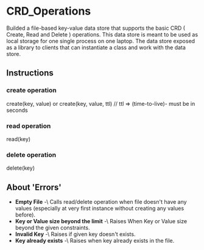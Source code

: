 # CRD_Operations 

Builded a file-based key-value data store that supports the basic CRD ( Create, Read and Delete ) operations. This data store is meant to be used as local storage for one single process on one laptop. The data store exposed as a library to clients that can instantiate a class and work with the data store.

## Instructions 

### create operation

  create(key, value) 
  or
  create(key, value, ttl)  // ttl => (time-to-live)- must be in seconds
  
### read operation
  
  read(key)
   
### delete operation
  
  delete(key)
  

## About 'Errors'
  <ul>
    <li><b>Empty File</b> -\
          Calls read/delete operation when file doesn't have any values (especially at very first instance without creating any values before).</li>
    <li><b>Key or Value size beyond the limit</b> -\
          Raises When Key or Value size beyond the given constraints.</li>
    <li><b>Invalid Key</b> -\
          Raises if given key doesn't exists.
    </li>
    <li><b>Key already exists</b> -\
          Raises when key already exists in the file.
    </li>
  </ul>
